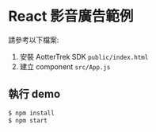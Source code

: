 # React 影音廣告範例

請參考以下檔案:

1. 安裝 AotterTrek SDK `public/index.html`
2. 建立 component  `src/App.js`

## 執行 demo

```bash
$ npm install
$ npm start
```